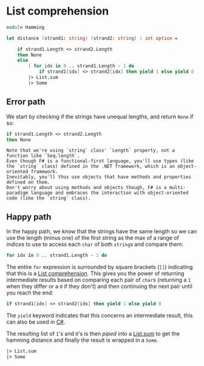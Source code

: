# List comprehension

```fsharp
module Hamming

let distance (strand1: string) (strand2: string) : int option =

    if strand1.Length <> strand2.Length
    then None
    else
        [ for idx in 0 .. strand1.Length - 1 do
            if strand1[idx] <> strand2[idx] then yield 1 else yield 0 ]
        |> List.sum
        |> Some
```

## Error path

We start by checking if the strings have unequal lengths, and return `None` if so:

```fsharp
if strand1.Length <> strand2.Length
then None
```

```exercism/note
Note that we're using `string` class' `Length` property, not a function like `Seq.length`.
Even though F# is a functional-first language, you'll use types (like the `string` class) defined in the .NET framework, which is an object-oriented framework.
Inevitably, you'll thus use objects that have methods and properties defined on them.
Don't worry about using methods and objects though, F# is a multi-paradigm language and embraces the interaction with object-oriented code (like the `string` class).
```

## Happy path

In the happy path, we know that the strings have the same length so we can use the length (minus one) of the first string as the max of a range of _indices_ to use to access each `char` of both `string`s and compare them:

```fsharp
for idx in 0 .. strand1.Length - 1 do
```

The entire `for` expression is surrounded by square brackets (`[]`) indicating that this is a [List comprehension][list-comprehension].
This gives you the power of returning intermediate results based on comparing each pair of `char`s (returning a `1` when they differ or a `0` if they don't) and then continuing the next pair until you reach the end:

```fsharp
if strand1[idx] <> strand2[idx] then yield 1 else yield 0
```

The `yield` keyword indicates that this concerns an intermediate result, this can also be used in [C#][yield-return].

The resulting list of `1`'s and `0`'s is then _piped_ into a [List.sum][list.sum] to get the hamming distance and finally the result is wrapped in a `Some`.

```fsharp
|> List.sum
|> Some
```

[list-comprehension]: https://en.wikibooks.org/wiki/F_Sharp_Programming/Lists#Using_List_Comprehensions
[list.sum]: https://learn.microsoft.com/en-us/dotnet/fsharp/language-reference/lists#arithmetic-operations-on-lists
[yield-return]: https://learn.microsoft.com/en-us/dotnet/csharp/language-reference/statements/yield